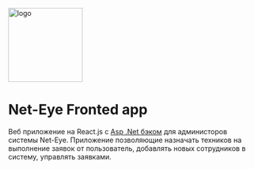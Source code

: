 <a href="https://ibb.co/Gctg73n"><img src="https://i.ibb.co/Pw9BxzF/logo.png" alt="logo" height="150" border="0"></a>

# Net-Eye Fronted app
Веб приложение на React.js с [Asp .Net бэком](https://github.com/Sevriukoff/NetEyeApi) для администоров системы Net-Eye. Приложение позволяющие назначать техников на выполнение заявок от пользователь, добавлять новых сотрудников в систему, управлять заявками.
